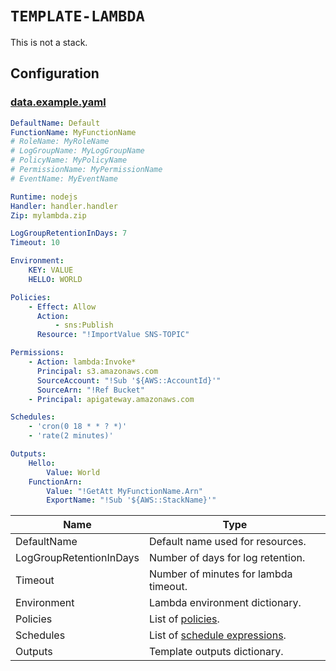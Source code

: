 # `TEMPLATE-LAMBDA`

This is not a stack.

## Configuration

### [data.example.yaml](data.example.yaml)

```yaml
DefaultName: Default
FunctionName: MyFunctionName
# RoleName: MyRoleName
# LogGroupName: MyLogGroupName
# PolicyName: MyPolicyName
# PermissionName: MyPermissionName
# EventName: MyEventName

Runtime: nodejs
Handler: handler.handler
Zip: mylambda.zip

LogGroupRetentionInDays: 7
Timeout: 10

Environment:
    KEY: VALUE
    HELLO: WORLD

Policies:
    - Effect: Allow
      Action:
          - sns:Publish
      Resource: "!ImportValue SNS-TOPIC"

Permissions:
    - Action: lambda:Invoke*
      Principal: s3.amazonaws.com
      SourceAccount: "!Sub '${AWS::AccountId}'"
      SourceArn: "!Ref Bucket"
    - Principal: apigateway.amazonaws.com

Schedules:
    - 'cron(0 18 * * ? *)'
    - 'rate(2 minutes)'

Outputs:
    Hello:
        Value: World
    FunctionArn:
        Value: "!GetAtt MyFunctionName.Arn"
        ExportName: "!Sub '${AWS::StackName}'"
```

| Name                    | Type                                  |
| ----------------------- | ------------------------------------- |
| DefaultName             | Default name used for resources.      |
| LogGroupRetentionInDays | Number of days for log retention.     |
| Timeout                 | Number of minutes for lambda timeout. |
| Environment             | Lambda environment dictionary.        |
| Policies                | List of [policies](https://docs.aws.amazon.com/IAM/latest/UserGuide/reference_policies_elements.html). |
| Schedules               | List of [schedule expressions](https://docs.aws.amazon.com/AmazonCloudWatch/latest/events/ScheduledEvents.html). |
| Outputs                 | Template outputs dictionary.          |
